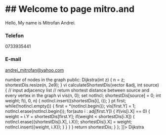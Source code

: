 # ## Welcome to page mitro.and
Hello, My name is Mitrofan Andrei. 

### Telefon
0733935441


### E-mail
andrei_mitrofan@yahoo.com

<snippet>
	<content><![CDATA[
class Dijkstra
{
private:
	vi shortestDis;
	int n;	//n => number of nodes in the graph
public:
	Dijkstra(int z)
	{
		n = z;
		shortestDis.resize(n, 2e9);
	}
	vi calculateShortestDis(vector<vpt> &adj, int source)
	{
		// input adjacency list
		// return shortest distance between source and every vertex in the graph
		vi vis(n, 0);
		set <pt> notIncl;
		shortestDis[source] = 0;
		int weight;
		f(i, 0, n)
		{
			notIncl.insert({shortestDis[i], i});
		}
		pt first;
		while(!notIncl.empty())
		{
			first = *(notIncl.begin());
			vis[first.Y] = 1;
			notIncl.erase(notIncl.begin());
			for(auto i : adj[first.Y])
			{
				if(vis[i.X] == 0)
				{
					weight = i.Y + shortestDis[first.Y];
					if(weight < shortestDis[i.X])
					{
						notIncl.erase({shortestDis[i.X], i.X});
						shortestDis[i.X] = weight;
						notIncl.insert({weight, i.X});
					}
				}
			}
		}
		return shortestDis;
	}
};
]]></content>
	<!-- Optional: Set a tabTrigger to define how to trigger the snippet -->
	<tabTrigger>Dijkstra</tabTrigger>
	<!-- Optional: Set a scope to limit where the snippet will trigger -->
	<!-- <scope>source.python</scope> -->
</snippet>
